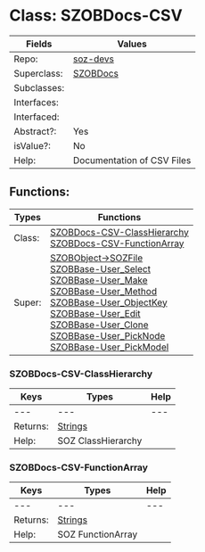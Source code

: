 
# Class:	SZOBDocs-CSV

| Fields | Values |
| --------- | --------- |
| Repo: | [soz-devs](/repos/soz-devs.html) |
| Superclass: | [SZOBDocs](SZOBDocs.html) |
| Subclasses: |  |
| Interfaces: |  |
| Interfaced: |  |
| Abstract?: | Yes |
| isValue?: | No |
| Help: | Documentation of CSV Files |


## Functions:

| Types | Functions |
| --------- | --------- |
| Class: | [SZOBDocs-CSV-ClassHierarchy](#SZOBDocs-CSV-ClassHierarchy) <br> [SZOBDocs-CSV-FunctionArray](#SZOBDocs-CSV-FunctionArray) |
| Super: | [SZOBObject->SOZFile](SZOBObject.html) <br> [SZOBBase-User_Select](SZOBBase.html) <br> [SZOBBase-User_Make](SZOBBase.html) <br> [SZOBBase-User_Method](SZOBBase.html) <br> [SZOBBase-User_ObjectKey](SZOBBase.html) <br> [SZOBBase-User_Edit](SZOBBase.html) <br> [SZOBBase-User_Clone](SZOBBase.html) <br> [SZOBBase-User_PickNode](SZOBBase.html) <br> [SZOBBase-User_PickModel](SZOBBase.html) |


### SZOBDocs-CSV-ClassHierarchy

| Keys | Types | Help |
| --------- | --------- | --------- |
| --- | --- | --- |
| Returns: | [Strings](Strings.html) |
| Help: | SOZ ClassHierarchy |

### SZOBDocs-CSV-FunctionArray

| Keys | Types | Help |
| --------- | --------- | --------- |
| --- | --- | --- |
| Returns: | [Strings](Strings.html) |
| Help: | SOZ FunctionArray |

